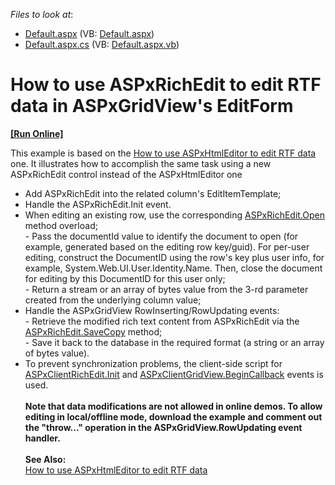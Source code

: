 
<!-- default file list -->
*Files to look at*:

* [Default.aspx](./CS/Default.aspx) (VB: [Default.aspx](./VB/Default.aspx))
* [Default.aspx.cs](./CS/Default.aspx.cs) (VB: [Default.aspx.vb](./VB/Default.aspx.vb))
<!-- default file list end -->
# How to use ASPxRichEdit to edit RTF data in ASPxGridView's EditForm
<!-- run online -->
**[[Run Online]](https://codecentral.devexpress.com/t260978/)**
<!-- run online end -->


This example is based on the <a href="https://www.devexpress.com/Support/Center/p/E4257">How to use ASPxHtmlEditor to edit RTF data</a> one. It illustrates how to accomplish the same task using a new ASPxRichEdit control instead of the ASPxHtmlEditor one

* Add ASPxRichEdit into the related column's EditItemTemplate;
* Handle the ASPxRichEdit.Init event. 
* When editing an existing row, use the corresponding <a href="https://documentation.devexpress.com/#AspNet/DevExpressWebASPxRichEditASPxRichEdit_Opentopic">ASPxRichEdit.Open</a> method overload;<br>    - Pass the documentId value to identify the document to open (for example, generated based on the editing row key/guid). For per-user editing, construct the DocumentID using the row's key plus user info, for example, System.Web.UI.User.Identity.Name. Then, close the document for editing by this DocumentID for this user only;<br>    - Return a stream or an array of bytes value from the 3-rd parameter created from the underlying column value;
* Handle the ASPxGridView RowInserting/RowUpdating events:<br>    - Retrieve the modified rich text content from ASPxRichEdit via the <a href="https://documentation.devexpress.com/#AspNet/DevExpressWebASPxRichEditASPxRichEdit_SaveCopytopic">ASPxRichEdit.SaveCopy</a> method;<br>    - Save it back to the database in the required format (a string or an array of bytes value).
* To prevent synchronization problems, the client-side script for [ASPxClientRichEdit.Init](https://docs.devexpress.com/AspNet/js-ASPxClientRichEdit._events) and [ASPxClientGridView.BeginCallback](https://docs.devexpress.com/AspNet/js-ASPxClientGridView.BeginCallback) events is used.
<br><br><strong>Note that data modifications are not allowed in online demos. To allow editing in local/offline mode, download the example and comment out the "throw..." operation in the ASPxGridView.RowUpdating event handler.</strong><br><br><strong>See Also:</strong><br><a href="https://www.devexpress.com/Support/Center/p/E4257">How to use ASPxHtmlEditor to edit RTF data</a>

<br/>


